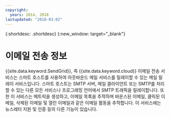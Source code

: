 ```yaml
---
copyright:
  years: 2014, 2018
lastupdated: "2018-03-02"
---
```


{:shortdesc: .shortdesc}
{:new_window: target="_blank"}

# 이메일 전송 정보

{{site.data.keyword.SendGrid}}, 즉 {{site.data.keyword.cloud}} 이메일 전송 서비스는 스마트 호스트를 사용하여 아웃바운드 메일 서비스를 릴레이할 수 있는 메일 릴레이 서비스입니다. 스마트 호스트는 SMTP 서버, 메일 클라이언트 또는 SMTP를 처리할 수 있는 다른 모든 서비스나 프로그래밍 언어에서 SMTP 트래픽을 릴레이합니다. 또한 이 서비스는 메트릭을 생성하고, 이메일 목록을 추적하며 바운스된 이메일, 클릭된 이메일, 삭제된 이메일 및 열린 이메일과 같은 이메일 활동을 추적합니다. 이 서비스에는 뉴스레터 지원 및 인증 등의 다른 기능이 있습니다.
